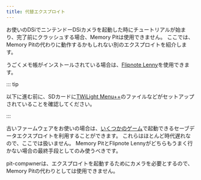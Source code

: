 ```yaml
---
title: 代替エクスプロイト
---
```


お使いのDSiでニンテンドーDSiカメラを起動した時にチュートリアルが始まり、完了前にクラッシュする場合、Memory Pitは使用できません。 ここでは、Memory Pitの代わりに動作するかもしれない別のエクスプロイトを紹介します。

うごくメモ帳がインストールされている場合は、[Flipnote Lenny](launching-the-flipnote-exploit.html)を使用できます。

::: tip

以下に進む前に、SDカードに[TWiLight Menu++](get-started.html#section-i-prep-work)のファイルなどがセットアップされていることを確認してください。

:::

古いファームウェアをお使いの場合は、[いくつかのゲーム](https://dsibrew.org/wiki/DSi_exploits#DSiWare(True_DSi-Mode)_Exploits)で起動できるセーブデータエクスプロイトを利用することができます。 これらはほとんど時代遅れなので、ここでは扱いません。 Memory PitとFlipnote Lennyがどちらもうまく行かない場合の最終手段としてのみ使うべきです。

pit-compwnerは、エクスプロイトを起動するためにカメラを必要とするので、Memory Pitの代わりとしては使用できません。

